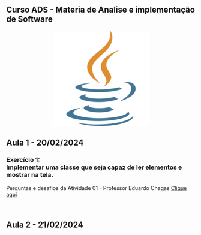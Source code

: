 ## Curso ADS - Materia de Analise e implementação de Software <br>

<p align="center">
    <img src="Faculdade_Java/img/java.png" width="255" aling="center">
</p>

## Aula 1 - 20/02/2024
<h3>Exercício 1: <br> Implementar uma classe que seja capaz de ler elementos e mostrar na tela. </h3>
<p> Perguntas e desafios da Atividade 01 - Professor Eduardo Chagas <a href="#"> Clique aqui </a></p>
<br>

## Aula 2 - 21/02/2024

<br>
